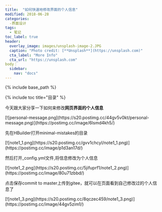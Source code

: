 ```yaml
---
title:  "如何快速地修改界面的个人信息"
modified: 2018-06-28 
categories: 
  -界面设计
tags:
  - 笔记
toc_label: true
header:
  overlay_image: images/unsplash-image-2.JPG
  caption: "Photo credit: [**Unsplash**](https://unsplash.com)"
  cta_label: "More Info"
  cta_url: "https://unsplash.com"
body：  
  sidebar:
    nav: "docs"
---
```


{% include base_path %}

{% include toc title="目录" %}


<!DOCTYPE html>
<html>
	<head>
		<meta charset="UTF-8">
		<title>界面设计的第一篇文章</title>
	</head>
	<body>
		<p>今天跟大家分享一下如何来修改<strong>网页界面的个人信息</strong></p>		
		[![personal-message.png](https://s20.postimg.cc/44gv5v0kt/personal-message.png)](https://postimg.cc/image/6lsmd4kh5/)		
	    <p>先在HBuilder打开minimal-mistakes的目录</p>
	    [![note1_1.png](https://s20.postimg.cc/gvv1chcyl/note1_1.png)](https://postimg.cc/image/p1d3an17d/)
	    <p>然后打开_config.yml文件,将信息修改为个人信息</p>
	    [![note1_2.png](https://s20.postimg.cc/5jifuprf1/note1_2.png)](https://postimg.cc/image/80u71zbbd/)
	    <p>点击保存commit to master上传到gitee，就可以在页面看到自己修改过的个人信息了</p>
	    [![note1_3.png](https://s20.postimg.cc/8qczec459/note1_3.png)](https://postimg.cc/image/44gv5zim1/)
	    </body>
</html>





